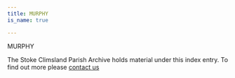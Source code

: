 ```yaml
---
title: MURPHY
is_name: true

---
```


MURPHY


The Stoke Climsland Parish Archive holds material under this index entry. To find out more please [contact us](/contact/)
